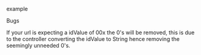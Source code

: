 example

Bugs

If your url is expecting a idValue of 00x the 0's will be removed, this is due to the controller converting the idValue to String hence removing the seemingly unneeded 0's.
